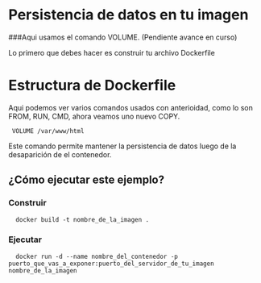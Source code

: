 # Persistencia de datos en tu imagen

  ###Aqui usamos el comando VOLUME. (Pendiente avance en curso)

 Lo primero que debes hacer es construir tu archivo Dockerfile 


# Estructura de Dockerfile    

     
     
  
  Aqui podemos ver varios comandos usados con anterioidad, como lo son FROM, RUN, CMD, ahora veamos uno nuevo COPY.

     VOLUME /var/www/html 

  Este comando permite mantener la persistencia de datos luego de la desaparición de el contenedor.


   ## ¿Cómo ejecutar este ejemplo?
  	
  ### Construir

      docker build -t nombre_de_la_imagen .

  ### Ejecutar

      docker run -d --name nombre_del_contenedor -p puerto_que_vas_a_exponer:puerto_del_servidor_de_tu_imagen nombre_de_la_imagen  